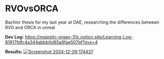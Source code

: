 # RVOvsORCA
Bachlor thesis for my last year at DAE, researching the differences between RVO and ORCA in unreal

**Dev Log:**
https://majestic-organ-31c.notion.site/Learning-Log-81917fdfc4a344abbb0d85a9fae507bf?pvs=4

**Results:**
[![Screenshot 2024-12-09 174437](https://github.com/user-attachments/assets/69c33db0-fa4a-4131-a421-21c72d4aff20)](https://youtu.be/Br5ssHow3UE)


